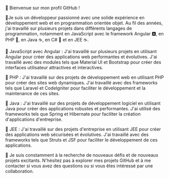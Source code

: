 👋 Bienvenue sur mon profil GitHub !

👨Je suis un développeur passionné avec une solide expérience en développement web et en programmation orientée objet. Au fil des années, j'ai travaillé sur plusieurs projets dans différents langages de programmation, notamment en JavaScript avec le framework Angular 🅰️, en PHP 🐘, en Java ☕, en C# 🔢 et en JEE ☕.

🔸 JavaScript avec Angular :
J'ai travaillé sur plusieurs projets en utilisant Angular pour créer des applications web performantes et évolutives. J'ai travaillé avec des modules tels que Material UI et Bootstrap pour créer des interfaces utilisateur attractives et interactives.

🔸 PHP :
J'ai travaillé sur des projets de développement web en utilisant PHP pour créer des sites web dynamiques. J'ai travaillé avec des frameworks tels que Laravel et CodeIgniter pour faciliter le développement et la maintenance de ces sites.

🔸 Java :
J'ai travaillé sur des projets de développement logiciel en utilisant Java pour créer des applications robustes et performantes. J'ai utilisé des frameworks tels que Spring et Hibernate pour faciliter la création d'applications d'entreprise.

🔸 JEE :
J'ai travaillé sur des projets d'entreprise en utilisant JEE pour créer des applications web sécurisées et évolutives. J'ai travaillé avec des frameworks tels que Struts et JSF pour faciliter le développement de ces applications.

🚀 Je suis constamment à la recherche de nouveaux défis et de nouveaux projets excitants. N'hésitez pas à explorer mes projets GitHub et à me contacter si vous avez des questions ou si vous êtes intéressé par une collaboration.

